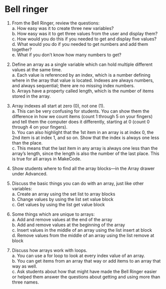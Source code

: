 # Bell ringer

1. From the Bell Ringer, review the questions:\
a. How easy was it to create three new variables?\
b. How easy was it to get three values from the user and display them?\
c. How would you do this if you needed to get and display five values?\
d. What would you do if you needed to get numbers and add them together?\
e. What if you don’t know how many numbers to get?
1. Define an array as a single variable which can hold multiple different values at the same time.\
a. Each value is referenced by an index, which is a number defining where in the array that value is located. Indexes are always numbers, and always sequential; there are no missing index numbers.\
b. Arrays have a property called length, which is the number of items stored in the array.
1. Array indexes all start at zero (0), not one (1).\
a. This can be very confusing for students. You can show them the difference in how we count items (count 1 through 5 on your fingers) and tell them the computer does it differently, starting at 0 (count 0 through 4 on your fingers).\
b. You can also highlight that the 1st item in an array is at index 0, the 2nd item is at index 1, and so on. Show that the index is always one less than the place.\
c. This means that the last item in any array is always one less than the array’s length, since the length is also the number of the last place. This is true for all arrays in MakeCode.
1. Show students where to find all the array blocks—in the Array drawer under Advanced.
1. Discuss the basic things you can do with an array, just like other variables:\
a. Create an array using the set list to array blocks\
b. Change values by using the list set value block\
c. Get values by using the list get value block
1. Some things which are unique to arrays:\
a. Add and remove values at the end of the array\
b. Add and remove values at the beginning of the array\
c. Insert values in the middle of an array using the list insert at block\
d. Remove values from the middle of an array using the list remove at block

1. Discuss how arrays work with loops.\
a. You can use a for loop to look at every index value of an array.\
b. You can get items from an array that way or add items to an array that way as well.\
c. Ask students about how that might have made the Bell Ringer easier or helped them answer the questions about getting and using more than three names.

